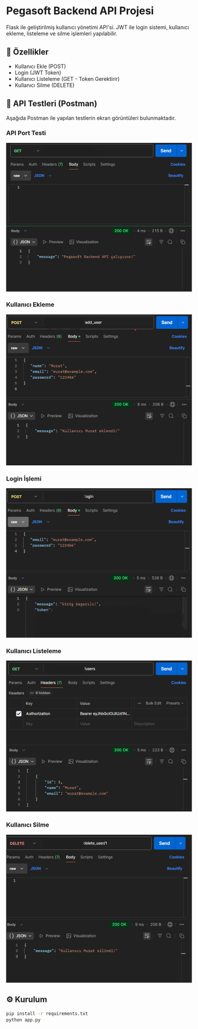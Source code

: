 # Pegasoft Backend API Projesi

Flask ile geliştirilmiş kullanıcı yönetimi API'si. 
JWT ile login sistemi, kullanıcı ekleme, listeleme ve silme işlemleri yapılabilir.

## 🚀 Özellikler
- Kullanıcı Ekle (POST)
- Login (JWT Token)
- Kullanıcı Listeleme (GET - Token Gerektirir)
- Kullanıcı Silme (DELETE)

## 📸 API Testleri (Postman)
Aşağıda Postman ile yapılan testlerin ekran görüntüleri bulunmaktadır.

### API Port Testi
![Add User](screenshots/panelWork.png)

### Kullanıcı Ekleme
![Add User](screenshots/includeUser.png)

### Login İşlemi
![Login](screenshots/loginUser.png)

### Kullanıcı Listeleme
![Get Users](screenshots/bearerAuthorization.png)

### Kullanıcı Silme
![Delete User](screenshots/deleteUser.png)

## ⚙️ Kurulum
```bash
pip install -r requirements.txt
python app.py
